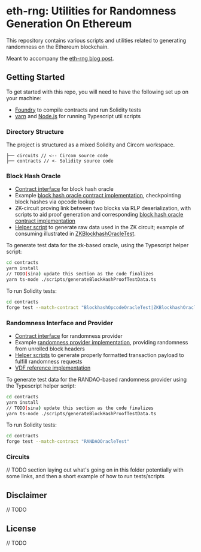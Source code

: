 # eth-rng: Utilities for Randomness Generation On Ethereum

This repository contains various scripts and utilities related to generating randomness on the Ethereum blockchain.

Meant to accompany the [eth-rng blog post](https://www.paradigm.xyz/2023/01/eth-rng).

## Getting Started

To get started with this repo, you will need to have the following set up on your machine:

- [Foundry](https://github.com/foundry-rs/foundry) to compile contracts and run Solidity tests
- [yarn](https://yarnpkg.com/) and [Node.js](https://nodejs.org/) for running Typescript util scripts

### Directory Structure

The project is structured as a mixed Solidity and Circom workspace.

```
├── circuits // <-- Circom source code
├── contracts // <- Solidity source code
```

### Block Hash Oracle

- [Contract interface](contracts/src/IBlockhashOracle.sol) for block hash oracle
- Example [block hash oracle contract implementation](contracts/src/BlockhashOpcodeOracle.sol), checkpointing block hashes via opcode lookup
- ZK-circuit proving link between two blocks via RLP deserialization, with scripts to aid proof generation and corresponding [block hash oracle contract implementation](contracts/src/ZKBlockhashOracle.sol)
- [Helper script](contracts/scripts/generateBlockHashProofTestData.ts) to generate raw data used in the ZK circuit; example of consuming illustrated in [ZKBlockhashOracleTest](contracts/tests/ZKBlockhashOracleTest.ts).

To generate test data for the zk-based oracle, using the Typescript helper script:

```sh
cd contracts
yarn install
// TODO(sina) update this section as the code finalizes
yarn ts-node ./scripts/generateBlockHashProofTestData.ts
```

To run Solidity tests:

```sh
cd contracts
forge test --match-contract "BlockhashOpcodeOracleTest|ZKBlockhashOracleTest"
```

### Randomness Interface and Provider

- [Contract interface](contracts/src/IRandomnessProvider.sol) for randomness provider
- Example [randomness provider implementation](contracts/src/RANDAOProvider.sol), providing randomness from unrolled block headers
- [Helper scripts](contracts/scripts/generate) to generate properly formatted transaction payload to fulfill randomness requests
- [VDF reference implementation](contracts/src/VDFProvider.sol)

To generate test data for the RANDAO-based randomness provider using the Typescript helper script:
```sh
cd contracts
yarn install
// TODO(sina) update this section as the code finalizes
yarn ts-node ./scripts/generateBlockHashProofTestData.ts
```

To run Solidity tests:

```sh
cd contracts
forge test --match-contract "RANDAOOracleTest"
```

### Circuits

// TODO section laying out what's going on in this folder potentially with some links, and then a short example of how to run tests/scripts

## Disclaimer

// TODO

## License

// TODO
